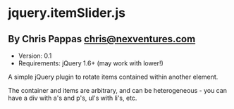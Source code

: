 jquery.itemSlider.js
====================

By Chris Pappas <chris@nexventures.com>
---------------------------------------

* Version:  0.1
* Requirements: jQuery 1.6+ (may work with lower!)

A simple jQuery plugin to rotate items contained within another element.

The container and items are arbitrary, and can be heterogeneous - you can have a div with a's and p's, ul's with li's, etc.


